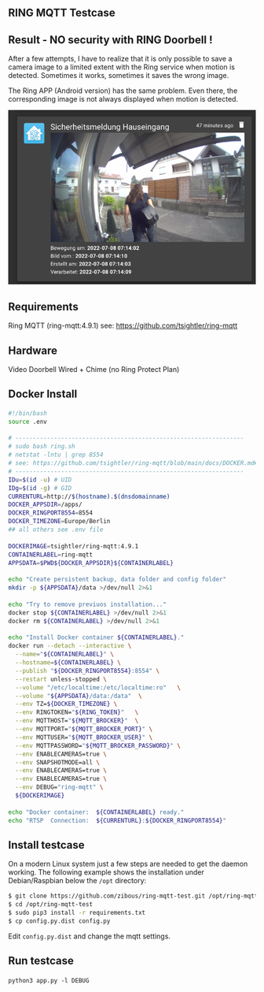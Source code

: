 ## RING MQTT Testcase


## Result - NO security with RING Doorbell !

After a few attempts, I have to realize that it is only possible to save a camera image to a limited extent with the Ring service when motion is detected. Sometimes it works, sometimes it saves the wrong image.

The Ring APP (Android version) has the same problem. Even there, the corresponding image is not always displayed when motion is detected.



![Hauseingang Kamerabild](images/gotify_message.png)

## Requirements
Ring MQTT (ring-mqtt:4.9.1)
see: https://github.com/tsightler/ring-mqtt

## Hardware
Video Doorbell Wired + Chime (no Ring Protect Plan)


## Docker Install
```bash
#!/bin/bash
source .env

# -----------------------------------------------------------------
# sudo bash ring.sh
# netstat -lntu | grep 8554
# see: https://github.com/tsightler/ring-mqtt/blob/main/docs/DOCKER.md#authentication
# -----------------------------------------------------------------
IDu=$(id -u) # UID
IDg=$(id -g) # GID
CURRENTURL=http://$(hostname).$(dnsdomainname)
DOCKER_APPSDIR=/apps/
DOCKER_RINGPORT8554=8554
DOCKER_TIMEZONE=Europe/Berlin
## all others see .env file

DOCKERIMAGE=tsightler/ring-mqtt:4.9.1
CONTAINERLABEL=ring-mqtt
APPSDATA=$PWD${DOCKER_APPSDIR}${CONTAINERLABEL}

echo "Create persistent backup, data folder and config folder"
mkdir -p ${APPSDATA}/data >/dev/null 2>&1

echo "Try to remove previuos installation..."
docker stop ${CONTAINERLABEL} >/dev/null 2>&1
docker rm ${CONTAINERLABEL} >/dev/null 2>&1

echo "Install Docker container ${CONTAINERLABEL}."
docker run --detach --interactive \
  --name="${CONTAINERLABEL}" \
  --hostname=${CONTAINERLABEL} \
  --publish "${DOCKER_RINGPORT8554}:8554" \
  --restart unless-stopped \
  --volume "/etc/localtime:/etc/localtime:ro"   \
  --volume "${APPSDATA}/data:/data"  \
  --env TZ=${DOCKER_TIMEZONE} \
  --env RINGTOKEN="${RING_TOKEN}"   \
  --env MQTTHOST="${MQTT_BROCKER}"  \
  --env MQTTPORT="${MQTT_BROCKER_PORT}" \
  --env MQTTUSER="${MQTT_BROCKER_USER}" \
  --env MQTTPASSWORD="${MQTT_BROCKER_PASSWORD}" \
  --env ENABLECAMERAS=true \
  --env SNAPSHOTMODE=all \
  --env ENABLECAMERAS=true \
  --env ENABLECAMERAS=true \
  --env DEBUG="ring-mqtt" \
  ${DOCKERIMAGE}

echo "Docker container:  ${CONTAINERLABEL} ready."
echo "RTSP  Connection:  ${CURRENTURL}:${DOCKER_RINGPORT8554}"
```

## Install testcase

On a modern Linux system just a few steps are needed to get the daemon working. The following example 
shows the installation under Debian/Raspbian below the `/opt` directory:

```bash
$ git clone https://github.com/zibous/ring-mqtt-test.git /opt/ring-mqtt-test
$ cd /opt/ring-mqtt-test
$ sudo pip3 install -r requirements.txt
$ cp config.py.dist config.py
```
Edit `config.py.dist` and change the mqtt settings.

## Run testcase
`python3 app.py -l DEBUG`
